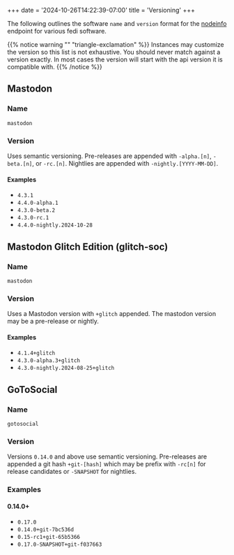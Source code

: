 +++
date = '2024-10-26T14:22:39-07:00'
title = 'Versioning'
+++

The following outlines the software `name` and `version` format for the
[nodeinfo](https://github.com/jhass/nodeinfo) endpoint for various fedi
software.

{{% notice warning "" "triangle-exclamation" %}}
Instances may customize the version so this list is not exhaustive. You should
never match against a version exactly. In most cases the version will start
with the api version it is compatible with.
{{% /notice %}}

## Mastodon

### Name

`mastodon`

### Version

Uses semantic versioning. Pre-releases are appended with `-alpha.[n]`,
`-beta.[n]`, or `-rc.[n]`. Nightlies are appended with `-nightly.[YYYY-MM-DD]`.

#### Examples
- `4.3.1`
- `4.4.0-alpha.1`
- `4.3.0-beta.2`
- `4.3.0-rc.1`
- `4.4.0-nightly.2024-10-28`

## Mastodon Glitch Edition (glitch-soc)

### Name

`mastodon`

### Version

Uses a Mastodon version with `+glitch` appended. The mastodon version may be a pre-release or nightly.

#### Examples
- `4.1.4+glitch`
- `4.3.0-alpha.3+glitch`
- `4.3.0-nightly.2024-08-25+glitch`

## GoToSocial

### Name

`gotosocial`

### Version

Versions `0.14.0` and above use semantic versioning. Pre-releases are appended
a git hash `+git-[hash]` which may be prefix with `-rc[n]` for release
candidates or `-SNAPSHOT` for nightlies.

### Examples

#### 0.14.0+

- `0.17.0`
- `0.14.0+git-7bc536d`
- `0.15-rc1+git-65b5366`
- `0.17.0-SNAPSHOT+git-f037663`
